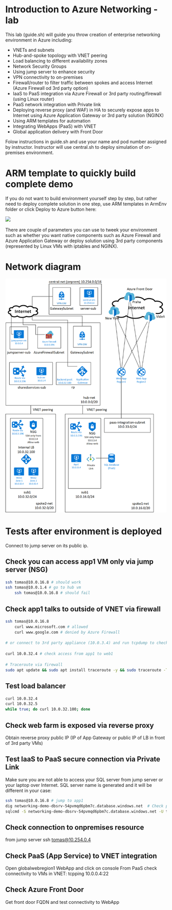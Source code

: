 # Introduction to Azure Networking - lab

This lab (guide.sh) will guide you throw creation of enterprise networking environment in Azure including:
* VNETs and subnets
* Hub-and-spoke topology with VNET peering
* Load balancing to different availability zones
* Network Security Groups
* Using jump server to enhance security
* VPN connectivity to on-premises
* Firewall/router to filter traffic between spokes and access Internet (Azure Firewall od 3rd party option)
* IaaS to PaaS integration via Azure Firewall or 3rd party routing/firewall (using Linux router)
* PaaS network integration with Private link
* Deploying reverse proxy (and WAF) in HA to securely expose apps to Internet using Azure Application Gateway or 3rd party solution (NGINX)
* Using ARM templates for automation
* Integrating WebApps (PaaS) with VNET
* Global application delivery with Front Door

Folow instructions in guide.sh and use your name and pod number assigned by instructor.
Instructor will use central.sh to deploy simulation of on-premises environment.

# ARM template to quickly build complete demo
If you do not want to build environment yourself step by step, but rather need to deploy complete solution in one step, use ARM templates in ArmEnv folder or click Deploy to Azure button here:

<a href="https://portal.azure.com/#create/Microsoft.Template/uri/https%3A%2F%2Fgithub.com%2Ftkubica12%2Fazure-networking-lab%2Fraw%2Fmaster%2FArmEnv%2Fmain.json" target="_blank">
    <img src="http://azuredeploy.net/deploybutton.png"/>
</a>

There are couple of parameters you can use to tweek your environment such as whether you want native components such as Azure Firewall and Azure Application Gateway or deploy solution using 3rd party components (represented by Linux VMs with iptables and NGINX).

# Network diagram

![diagram](./img/diagramNative.png)

# Tests after environment is deployed
Connect to jump server on its public ip.

## Check you can access app1 VM only via jump server (NSG)
```bash
ssh tomas@10.0.16.8 # should work
ssh tomas@10.0.1.4 # go to hub vm
    ssh tomas@10.0.16.8 # should fail
```

## Check app1 talks to outside of VNET via firewall
```bash
ssh tomas@10.0.16.8
    curl www.microsoft.com # allowed
    curl www.google.com # denied by Azure Firewall

# or connect to 3rd party appliance (10.0.3.4) and run tcpdump to check packets going throw

curl 10.0.32.4 # check access from app1 to web1

# Traceroute via firewall
sudo apt update && sudo apt install traceroute -y && sudo traceroute -T 10.0.32.4
```

## Test load balancer
```bash
curl 10.0.32.4
curl 10.0.32.5
while true; do curl 10.0.32.100; done
```

## Check web farm is exposed via reverse proxy
Obtain reverse proxy public IP (IP of App Gateway or public IP of LB in front of 3rd party VMs)

## Test IaaS to PaaS secure connection via Private Link
Make sure you are not able to access your SQL server from jump server or your laptop over Internet. SQL server name is generated and it will be different in your case:

```bash
ssh tomas@10.0.16.8 # jump to app1
dig networking-demo-dbsrv-54pvmqd6pbm7c.database.windows.net  # Check private IP is returned
sqlcmd -S networking-demo-dbsrv-54pvmqd6pbm7c.database.windows.net -U tomas -P Azure12345678
```

## Check connection to onpremises resource
from jump server
ssh tomas@10.254.0.4

## Check PaaS (App Service) to VNET integration
Open globalwebregion1 WebApp and click on console
From PaaS check connectivity to VMs in VNET:
tcpping 10.0.0.4:22

## Check Azure Front Door
Get front door FQDN and test connectivity to WebApp

